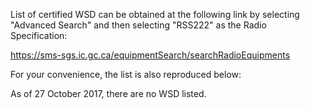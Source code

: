 List of certified WSD can be obtained at the following link by selecting "Advanced Search" and then selecting "RSS222" as the Radio Specification:

https://sms-sgs.ic.gc.ca/equipmentSearch/searchRadioEquipments

For your convenience, the list is also reproduced below:

As of 27 October 2017, there are no WSD listed.





